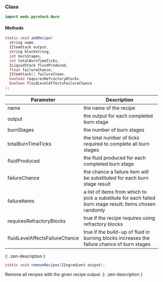 
### Class

```java
import mods.pyrotech.Burn
```

#### Methods

```java
static void addRecipe(
  string name, 
  IItemStack output, 
  string blockString, 
  int burnStages, 
  int totalBurnTimeTicks, 
  ILiquidStack fluidProduced, 
  float failureChance, 
  IItemStack[] failureItems, 
  boolean requiresRefractoryBlocks, 
  boolean fluidLevelAffectsFailureChance
);
```

|Parameter|Description|
|---------|-----------|
|name|the name of the recipe|
|output|the output for each completed burn stage|
|burnStages|the number of burn stages|
|totalBurnTimeTicks|the total number of ticks required to complete all burn stages|
|fluidProduced|the fluid produced for each completed burn stage|
|failureChance|the chance a failure item will be substituted for each burn stage result|
|failureItems|a list of items from which to pick a substitute for each failed burn stage result; items chosen randomly|
|requiresRefractoryBlocks|true if the recipe requires using refractory blocks|
|fluidLevelAffectsFailureChance|true if the build-up of fluid in burning blocks increases the failure chance of burn stages|
{: .zen-description }


```java
static void removeRecipes(IIngredient output);
```

Remove all recipes with the given recipe output.
{: .zen-description }

